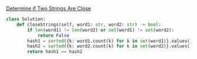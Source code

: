 [Determine if Two Strings Are Close](https://leetcode.com/problems/determine-if-two-strings-are-close)
```Python
class Solution:
    def closeStrings(self, word1: str, word2: str) -> bool:
        if len(word1) != len(word2) or set(word1) != set(word2):
            return False
        hash1 = sorted({k: word1.count(k) for k in set(word1)}.values())
        hash2 = sorted({k: word2.count(k) for k in set(word2)}.values())
        return hash1 == hash2
```